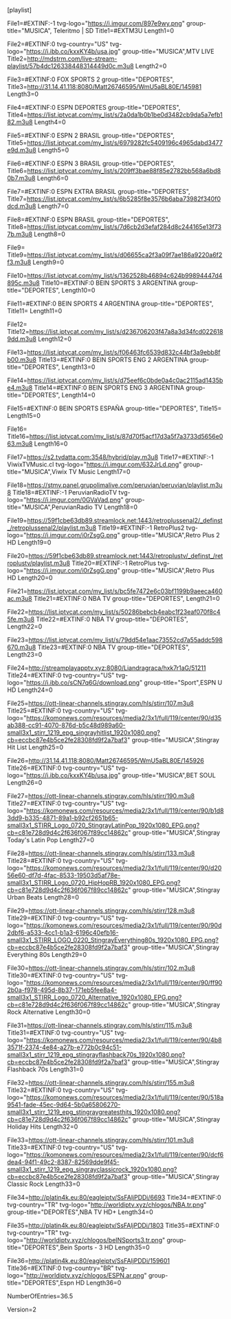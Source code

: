 [playlist]

File1=#EXTINF:-1 tvg-logo="https://i.imgur.com/897e9wy.png" group-title="MUSICA", Teleritmo | SD
Title1=#EXTM3U
Length1=0

File2=#EXTINF:0 tvg-country="US" tvg-logo="https://i.ibb.co/kxxKY4b/usa.jpg" group-title="MUSICA",MTV LIVE
Title2=http://mdstrm.com/live-stream-playlist/57b4dc126338448314449d0c.m3u8
Length2=0

File3=#EXTINF:0 FOX SPORTS 2 group-title="DEPORTES",
Title3=http://31.14.41.118:8080/Matt26746595/WmU5aBL80E/145981
Length3=0

File4=#EXTINF:0 ESPN DEPORTES group-title="DEPORTES",
Title4=https://list.iptvcat.com/my_list/s/2a0da1b0b1be0d3482cb9da5a7efb182.m3u8
Length4=0

File5=#EXTINF:0 ESPN 2 BRASIL group-title="DEPORTES",
Title5=https://list.iptvcat.com/my_list/s/6979282fc5409196c4965dabd3477e9d.m3u8
Length5=0

File6=#EXTINF:0 ESPN 3 BRASIL group-title="DEPORTES",
Title6=https://list.iptvcat.com/my_list/s/209ff3bae88f85e2782bb568a6bd80b7.m3u8
Length6=0

File7=#EXTINF:0 ESPN EXTRA BRASIL group-title="DEPORTES",
Title7=https://list.iptvcat.com/my_list/s/6b5285f8e3576b6aba73982f340f0dcd.m3u8
Length7=0

File8=#EXTINF:0 ESPN BRASIL group-title="DEPORTES",
Title8=https://list.iptvcat.com/my_list/s/7d6cb2d3efaf284d8c244165e13f737b.m3u8
Length8=0

File9= 
Title9=https://list.iptvcat.com/my_list/s/d06655ca2f3a09f7ae186a9220a6f2f3.m3u8
Length9=0

File10=https://list.iptvcat.com/my_list/s/1362528b46894c624b99894447d4895c.m3u8
Title10=#EXTINF:0 BEIN SPORTS 3 ARGENTINA group-title="DEPORTES",
Length10=0

File11=#EXTINF:0 BEIN SPORTS 4 ARGENTINA group-title="DEPORTES",
Title11= 
Length11=0

File12=  
Title12=https://list.iptvcat.com/my_list/s/d236706203f47a8a3d34fcd0226189dd.m3u8
Length12=0

File13=https://list.iptvcat.com/my_list/s/f06463fc6539d832c44bf3a9ebb8fb00.m3u8
Title13=#EXTINF:0 BEIN SPORTS ENG 2 ARGENTINA group-title="DEPORTES",
Length13=0

File14=https://list.iptvcat.com/my_list/s/d75eef6c0bde0a4c0ac2115ad1435be4.m3u8
Title14=#EXTINF:0 BEIN SPORTS ENG 3 ARGENTINA group-title="DEPORTES",
Length14=0

File15=#EXTINF:0 BEIN SPORTS ESPAÑA group-title="DEPORTES",
Title15= 
Length15=0

File16=   
Title16=https://list.iptvcat.com/my_list/s/87d70f5acf17d3a5f7a3733d5656e063.m3u8
Length16=0

File17=https://s2.tvdatta.com:3548/hybrid/play.m3u8
Title17=#EXTINF:-1 ViwixTVMusic.cl tvg-logo="https://i.imgur.com/632JrLd.png" group-title="MUSICA",Viwix TV Music
Length17=0

File18=https://stmv.panel.grupolimalive.com/peruvian/peruvian/playlist.m3u8
Title18=#EXTINF:-1 PeruvianRadioTV tvg-logo="https://i.imgur.com/0GVaVad.png" group-title="MUSICA",PeruvianRadio TV
Length18=0

File19=https://59f1cbe63db89.streamlock.net:1443/retroplussenal2/_definst_/retroplussenal2/playlist.m3u8
Title19=#EXTINF:-1 RetroPlus2 tvg-logo="https://i.imgur.com/i0rZsgG.png" group-title="MUSICA",Retro Plus 2 HD
Length19=0

File20=https://59f1cbe63db89.streamlock.net:1443/retroplustv/_definst_/retroplustv/playlist.m3u8
Title20=#EXTINF:-1 RetroPlus tvg-logo="https://i.imgur.com/i0rZsgG.png" group-title="MUSICA",Retro Plus HD
Length20=0

File21=https://list.iptvcat.com/my_list/s/bc5fe7472e6c03bf1199b9aeeca460ac.m3u8
Title21=#EXTINF:0 NBA TV group-title="DEPORTES",
Length21=0

File22=https://list.iptvcat.com/my_list/s/50286bebcb4eabc1f23eaf070f8c45fe.m3u8
Title22=#EXTINF:0 NBA TV group-title="DEPORTES",
Length22=0

File23=https://list.iptvcat.com/my_list/s/79dd54e1aac73552cd7a55addc598670.m3u8
Title23=#EXTINF:0 NBA TV group-title="DEPORTES",
Length23=0

File24=http://streamplayapptv.xyz:8080/Liandragraca/hxk7r1aG/51211
Title24=#EXTINF:0 tvg-country="US" tvg-logo="https://i.ibb.co/sCN7q6G/download.png" group-title="Sport",ESPN U HD
Length24=0

File25=https://ott-linear-channels.stingray.com/hls/stirr/107.m3u8
Title25=#EXTINF:0 tvg-country="US" tvg-logo="https://komonews.com/resources/media2/3x1/full/119/center/90/d35ab388-cc91-4070-876d-b5c48d989a60-small3x1_stirr_1219_epg_singrayhitlist_1920x1080.png?cb=eccbc87e4b5ce2fe28308fd9f2a7baf3" group-title="MUSICA",Stingray Hit List
Length25=0

File26=http://31.14.41.118:8080/Matt26746595/WmU5aBL80E/145926
Title26=#EXTINF:0 tvg-country="US" tvg-logo="https://i.ibb.co/kxxKY4b/usa.jpg" group-title="MUSICA",BET SOUL
Length26=0

File27=https://ott-linear-channels.stingray.com/hls/stirr/190.m3u8
Title27=#EXTINF:0 tvg-country="US" tvg-logo="https://komonews.com/resources/media2/3x1/full/119/center/90/b1d83dd9-b335-4871-89a1-b92cf2651b65-small3x1_STIRR_Logo_0720_StingrayLatinPop_1920x1080_EPG.png?cb=c81e728d9d4c2f636f067f89cc14862c" group-title="MUSICA",Stingray Today's Latin Pop
Length27=0

File28=https://ott-linear-channels.stingray.com/hls/stirr/133.m3u8
Title28=#EXTINF:0 tvg-country="US" tvg-logo="https://komonews.com/resources/media2/3x1/full/119/center/90/d2056e60-df7d-4fac-8533-19503d5af78e-small3x1_STIRR_Logo_0720_HipHopRB_1920x1080_EPG.png?cb=c81e728d9d4c2f636f067f89cc14862c" group-title="MUSICA",Stingray Urban Beats
Length28=0

File29=https://ott-linear-channels.stingray.com/hls/stirr/128.m3u8
Title29=#EXTINF:0 tvg-country="US" tvg-logo="https://komonews.com/resources/media2/3x1/full/119/center/90/90d2dbf6-a533-4cc1-b1a3-6196c40efb16-small3x1_STIRR_LOGO_0220_StingrayEverything80s_1920x1080_EPG.png?cb=eccbc87e4b5ce2fe28308fd9f2a7baf3" group-title="MUSICA",Stingray Everything 80s
Length29=0

File30=https://ott-linear-channels.stingray.com/hls/stirr/102.m3u8
Title30=#EXTINF:0 tvg-country="US" tvg-logo="https://komonews.com/resources/media2/3x1/full/119/center/90/ff902b0a-f978-495d-8b37-171eb5fee8a4-small3x1_STIRR_Logo_0720_Alternative_1920x1080_EPG.png?cb=c81e728d9d4c2f636f067f89cc14862c" group-title="MUSICA",Stingray Rock Alternative
Length30=0

File31=https://ott-linear-channels.stingray.com/hls/stirr/115.m3u8
Title31=#EXTINF:0 tvg-country="US" tvg-logo="https://komonews.com/resources/media2/3x1/full/119/center/90/4b83571f-2374-4e84-a27b-e772b0c94c51-small3x1_stirr_1219_epg_stingrayflashback70s_1920x1080.png?cb=eccbc87e4b5ce2fe28308fd9f2a7baf3" group-title="MUSICA",Stingray Flashback 70s
Length31=0

File32=https://ott-linear-channels.stingray.com/hls/stirr/155.m3u8
Title32=#EXTINF:0 tvg-country="US" tvg-logo="https://komonews.com/resources/media2/3x1/full/119/center/90/518a9541-fade-45ec-9d64-5b0a65806270-small3x1_stirr_1219_epg_stingraygreatesthits_1920x1080.png?cb=c81e728d9d4c2f636f067f89cc14862c" group-title="MUSICA",Stingray Holiday Hits
Length32=0

File33=https://ott-linear-channels.stingray.com/hls/stirr/101.m3u8
Title33=#EXTINF:0 tvg-country="US" tvg-logo="https://komonews.com/resources/media2/3x1/full/119/center/90/dcf6dea4-94f1-49c2-8387-82569dde9f45-small3x1_stirr_1219_epg_singrayclassicrock_1920x1080.png?cb=eccbc87e4b5ce2fe28308fd9f2a7baf3" group-title="MUSICA",Stingray Classic Rock
Length33=0

File34=http://platin4k.eu:80/eagleiptv/SsFAljPDDi/6693
Title34=#EXTINF:0 tvg-country="TR" tvg-logo="http://worldiptv.xyz/chlogos/NBA.tr.png" group-title="DEPORTES",NBA TV HD+
Length34=0

File35=http://platin4k.eu:80/eagleiptv/SsFAljPDDi/1803
Title35=#EXTINF:0 tvg-country="TR" tvg-logo="http://worldiptv.xyz/chlogos/beINSports3.tr.png" group-title="DEPORTES",Bein Sports - 3 HD
Length35=0

File36=http://platin4k.eu:80/eagleiptv/SsFAljPDDi/159601
Title36=#EXTINF:0 tvg-country="BR" tvg-logo="http://worldiptv.xyz/chlogos/ESPN.ar.png" group-title="DEPORTES",Espn HD
Length36=0

NumberOfEntries=36.5

Version=2
